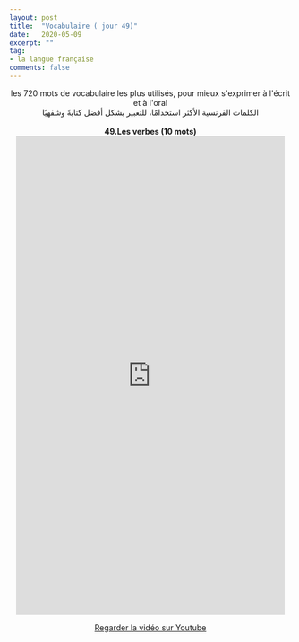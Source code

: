 ```yaml
---
layout: post
title:  "Vocabulaire ( jour 49)"
date:   2020-05-09
excerpt: ""
tag:
- la langue française
comments: false
---
```

 <center>     les 720 mots de vocabulaire les plus utilisés, pour mieux s'exprimer à l'écrit et à l'oral <br> الكلمات الفرنسية الأكثر استخدامًا، للتعبير بشكل أفضل كتابةً وشفهيًا <br><br>     <strong> 49.Les verbes (10 mots)</strong>     <br> <iframe width="480" height="853" src="https://www.youtube.com/embed/dZPUbVqvnl0" title="youtube video player" frameborder="0" allow="accelerometer, autoplay, clipboard-write, encrypted-media, gyroscope, picture-in-picture, web-share" allowfullscreen></iframe>     <br> <p markdown="0"><a href="https://youtube.com/shorts/dZPUbVqvnl0" class="btn btn-danger" target="_blank">Regarder la vidéo sur Youtube</a></p> </center>
